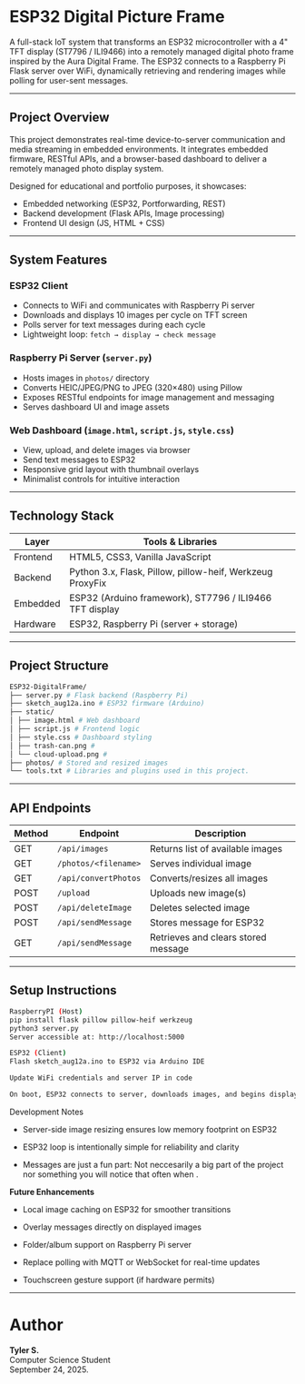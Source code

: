 # ESP32 Digital Picture Frame

A full-stack IoT system that transforms an ESP32 microcontroller with a 4" TFT display (ST7796 / ILI9466) into a remotely managed digital photo frame inspired by the Aura Digital Frame. The ESP32 connects to a Raspberry Pi Flask server over WiFi, dynamically retrieving and rendering images while polling for user-sent messages.

---

## Project Overview

This project demonstrates real-time device-to-server communication and media streaming in embedded environments. It integrates embedded firmware, RESTful APIs, and a browser-based dashboard to deliver a remotely managed photo display system.

Designed for educational and portfolio purposes, it showcases:

- Embedded networking (ESP32, Portforwarding, REST)
- Backend development (Flask APIs, Image processing)
- Frontend UI design (JS, HTML + CSS)

---

## System Features

### ESP32 Client

- Connects to WiFi and communicates with Raspberry Pi server
- Downloads and displays 10 images per cycle on TFT screen
- Polls server for text messages during each cycle
- Lightweight loop: `fetch → display → check message`

### Raspberry Pi Server (`server.py`)

- Hosts images in `photos/` directory
- Converts HEIC/JPEG/PNG to JPEG (320×480) using Pillow
- Exposes RESTful endpoints for image management and messaging
- Serves dashboard UI and image assets

### Web Dashboard (`image.html`, `script.js`, `style.css`)

- View, upload, and delete images via browser
- Send text messages to ESP32
- Responsive grid layout with thumbnail overlays
- Minimalist controls for intuitive interaction

---

## Technology Stack

| Layer      | Tools & Libraries                                      |
|------------|--------------------------------------------------------|
| Frontend   | HTML5, CSS3, Vanilla JavaScript                        |
| Backend    | Python 3.x, Flask, Pillow, pillow-heif, Werkzeug ProxyFix |
| Embedded   | ESP32 (Arduino framework), ST7796 / ILI9466 TFT display |
| Hardware   | ESP32, Raspberry Pi (server + storage)                |

---

## Project Structure
```bash
ESP32-DigitalFrame/
├── server.py # Flask backend (Raspberry Pi)
├── sketch_aug12a.ino # ESP32 firmware (Arduino)
├── static/
│ ├── image.html # Web dashboard
│ ├── script.js # Frontend logic
│ ├── style.css # Dashboard styling
│ ├── trash-can.png # 
│ └── cloud-upload.png # 
├── photos/ # Stored and resized images
└── tools.txt # Libraries and plugins used in this project.
```
---

## API Endpoints

| Method | Endpoint                | Description                          |
|--------|-------------------------|--------------------------------------|
| GET    | `/api/images`           | Returns list of available images     |
| GET    | `/photos/<filename>`    | Serves individual image              |
| GET    | `/api/convertPhotos`    | Converts/resizes all images          |
| POST   | `/upload`               | Uploads new image(s)                 |
| POST   | `/api/deleteImage`      | Deletes selected image               |
| POST   | `/api/sendMessage`      | Stores message for ESP32             |
| GET    | `/api/sendMessage`      | Retrieves and clears stored message  |

---

## Setup Instructions

```bash
RaspberryPI (Host)
pip install flask pillow pillow-heif werkzeug
python3 server.py
Server accessible at: http://localhost:5000
```

```bash
ESP32 (Client)
Flash sketch_aug12a.ino to ESP32 via Arduino IDE

Update WiFi credentials and server IP in code

On boot, ESP32 connects to server, downloads images, and begins display loop
```

Development Notes
 - Server-side image resizing ensures low memory footprint on ESP32
 
 - ESP32 loop is intentionally simple for reliability and clarity

 - Messages are just a fun part: Not neccesarily a big part of the project nor something you will notice that often when . 

**Future Enhancements**
 - Local image caching on ESP32 for smoother transitions

 - Overlay messages directly on displayed images

 - Folder/album support on Raspberry Pi server

 - Replace polling with MQTT or WebSocket for real-time updates

 - Touchscreen gesture support (if hardware permits)

---

# Author

**Tyler S.** <br />
Computer Science Student <br />
September 24, 2025.
